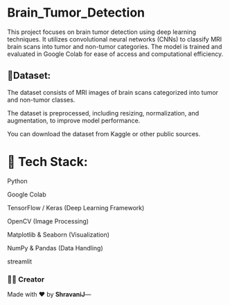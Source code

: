 # Brain_Tumor_Detection
This project focuses on brain tumor detection using deep learning techniques. It utilizes convolutional neural networks (CNNs) to classify MRI brain scans into tumor and non-tumor categories. The model is trained and evaluated in Google Colab for ease of access and computational efficiency.

## 📁Dataset:

The dataset consists of MRI images of brain scans categorized into tumor and non-tumor classes.

The dataset is preprocessed, including resizing, normalization, and augmentation, to improve model performance.

You can download the dataset from Kaggle or other public sources.

#  🧰 Tech Stack:

Python

Google Colab

TensorFlow / Keras (Deep Learning Framework)

OpenCV (Image Processing)

Matplotlib & Seaborn (Visualization)

NumPy & Pandas (Data Handling)

streamlit


### 🙋‍♀️ Creator
Made with ❤️ by **ShravaniJ**—
